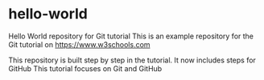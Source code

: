 # hello-world
Hello World repository for Git tutorial
This is an example repository for the Git tutorial on https://www.w3schools.com

This repository is built step by step in the tutorial.
It now includes steps for GitHub
This tutorial focuses on Git and GitHub
